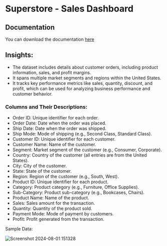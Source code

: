 # Superstore - Sales Dashboard


## Documentation

You can download the documentation [here]([Online_sales_Report.pdf](https://github.com/user-attachments/files/16454314/Online_sales_Report.pdf)
)


## Insights:

- The dataset includes details about customer orders, including product information, sales, and profit margins.
- It spans multiple market segments and regions within the United States.
- It tracks key performance metrics like sales, quantity, discount, and profit, which can be used for analyzing business performance and customer behavior.

### Columns and Their Descriptions:

- Order ID: Unique identifier for each order.
- Order Date: Date when the order was placed.
- Ship Date: Date when the order was shipped.
- Ship Mode: Mode of shipping (e.g., Second Class, Standard Class).
- Customer ID: Unique identifier for each customer.
- Customer Name: Name of the customer.
- Segment: Market segment of the customer (e.g., Consumer, Corporate).
- Country: Country of the customer (all entries are from the United States).
- City: City of the customer.
- State: State of the customer.
- Region: Region of the customer (e.g., South, West).
- Product ID: Unique identifier for each product.
- Category: Product category (e.g., Furniture, Office Supplies).
- Sub-Category: Product sub-category (e.g., Bookcases, Chairs).
- Product Name: Name of the product.
- Sales: Sales amount for the transaction.
- Quantity: Quantity of the product sold.
- Payment Mode: Mode of payment by customers.
- Profit: Profit generated from the transaction.

        
Sample Data:

![Screenshot 2024-08-01 151328](https://github.com/user-attachments/assets/2d640a16-a75a-41e3-b293-e6094a86d7f3)


        
